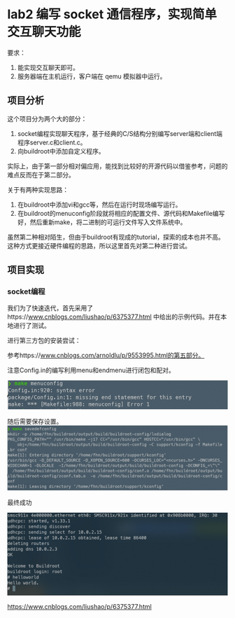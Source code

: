 # lab2 编写 socket 通信程序，实现简单交互聊天功能

要求：
1. 能实现交互聊天即可。
2. 服务器端在主机运行，客户端在 qemu 模拟器中运行。

## 项目分析

这个项目分为两个大的部分：
1. socket编程实现聊天程序，基于经典的C/S结构分别编写server端和client端程序server.c和client.c。
2. 向buildroot中添加自定义程序。

实际上，由于第一部分相对偏应用，能找到比较好的开源代码以借鉴参考，问题的难点反而在于第二部分。

关于有两种实现思路：
1. 在buildroot中添加vi和gcc等，然后在运行时现场编写运行。
2. 在buildroot的menuconfig阶段就将相应的配置文件、源代码和Makefile编写好，然后重新make，将二进制的可运行文件写入文件系统中。

虽然第二种相对陌生，但由于buildroot有现成的tutorial，探索的成本也并不高。这种方式更接近硬件编程的思路，所以这里首先对第二种进行尝试。

## 项目实现

### socket编程

我们为了快速迭代，首先采用了https://www.cnblogs.com/liushao/p/6375377.html 中给出的示例代码。并在本地进行了测试。

进行第三方包的安装尝试：

参考https://www.cnblogs.com/arnoldlu/p/9553995.html的第五部分。

注意Config.in的编写利用menu和endmenu进行闭包和配对。

![image-20210813223850227](assets/image-20210813223850227.png)


随后需要保存设置。
![image-20210813223741555](assets/image-20210813223741555.png)

最终成功

![image-20210814114758774](assets/image-20210814114758774.png)



https://www.cnblogs.com/liushao/p/6375377.html